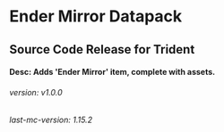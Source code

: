 # Ender Mirror Datapack
## Source Code Release for Trident
#### Desc: Adds 'Ender Mirror' item, complete with assets.
###### version: v1.0.0
###### last-mc-version: 1.15.2
